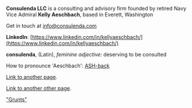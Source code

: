 **Consulenda LLC** is a consulting and advisory firm founded by retired Navy Vice Admiral **Kelly Aeschbach**, based in Everett, Washington

Get in touch at [info@consulenda.com](mailto:info@consulenda.com)

**LinkedIn**: [https://www.linkedin.com/in/kellyaeschbach/](https://www.linkedin.com/in/kellyaeschbach/)


**consulenda**, (Latin), *feminine adjective:* deserving to be consulted

How to pronounce 'Aeschbach': [ASH-back](https://www.howtopronounce.com/ashback)

[Link to another page](./another-page.html).

[Link to another other page](./other-page.html).

["Grunts"](grunts.html)

